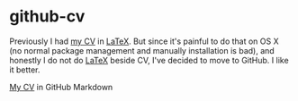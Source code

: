 # github-cv

Previously I had [my CV](CV.md) in [LaTeX](http://www.latex-project.org).  But
since it's painful to do that on OS X (no normal package management and
manually installation is bad), and honestly I do not do
[LaTeX](http://www.latex-project.org) beside CV, I've decided to move to
GitHub.  I like it better.

[My CV](CV.md) in GitHub Markdown
